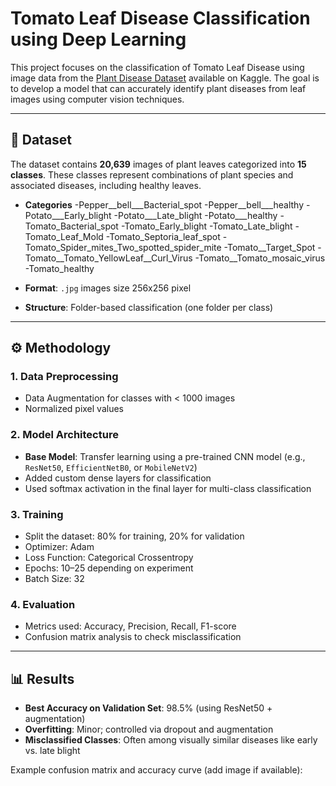 # Tomato Leaf Disease Classification using Deep Learning

This project focuses on the classification of Tomato Leaf Disease using image data from the [Plant Disease Dataset](https://www.kaggle.com/datasets/emmarex/plantdisease) available on Kaggle. The goal is to develop a model that can accurately identify plant diseases from leaf images using computer vision techniques.

---

## 📁 Dataset

The dataset contains **20,639** images of plant leaves categorized into **15 classes**. These classes represent combinations of plant species and associated diseases, including healthy leaves.
- **Categories**
-Pepper__bell___Bacterial_spot
-Pepper__bell___healthy
-Potato___Early_blight
-Potato___Late_blight
-Potato___healthy
-Tomato_Bacterial_spot
-Tomato_Early_blight
-Tomato_Late_blight
-Tomato_Leaf_Mold
-Tomato_Septoria_leaf_spot
-Tomato_Spider_mites_Two_spotted_spider_mite
-Tomato__Target_Spot
-Tomato__Tomato_YellowLeaf__Curl_Virus
-Tomato__Tomato_mosaic_virus
-Tomato_healthy

- **Format**: `.jpg` images size 256x256 pixel
- **Structure**: Folder-based classification (one folder per class)

---

## ⚙️ Methodology

### 1. Data Preprocessing
- Data Augmentation for classes with < 1000 images
- Normalized pixel values

### 2. Model Architecture
- **Base Model**: Transfer learning using a pre-trained CNN model (e.g., `ResNet50`, `EfficientNetB0`, or `MobileNetV2`)
- Added custom dense layers for classification
- Used softmax activation in the final layer for multi-class classification

### 3. Training
- Split the dataset: 80% for training, 20% for validation
- Optimizer: Adam
- Loss Function: Categorical Crossentropy
- Epochs: 10–25 depending on experiment
- Batch Size: 32

### 4. Evaluation
- Metrics used: Accuracy, Precision, Recall, F1-score
- Confusion matrix analysis to check misclassification

---

## 📊 Results

- **Best Accuracy on Validation Set**: 98.5% (using ResNet50 + augmentation)
- **Overfitting**: Minor; controlled via dropout and augmentation
- **Misclassified Classes**: Often among visually similar diseases like early vs. late blight

Example confusion matrix and accuracy curve (add image if available):

